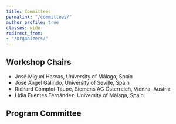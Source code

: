 ```yaml
---
title: Committees
permalink: "/committees/"
author_profile: true
classes: wide
redirect_from:
- "/organizers/"
---
```


## Workshop Chairs
* José Miguel Horcas, University of Málaga, Spain
* José Ángel Galindo, University of Seville, Spain
* Richard Comploi-Taupe, Siemens AG Österreich, Vienna, Austria
* Lidia Fuentes Fernández, University of Málaga, Spain

## Program Committee

